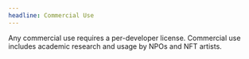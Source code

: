 ```yaml
---
headline: Commercial Use
---
```


Any commercial use requires a per-developer license. Commercial use includes academic research and usage by NPOs and NFT artists.

